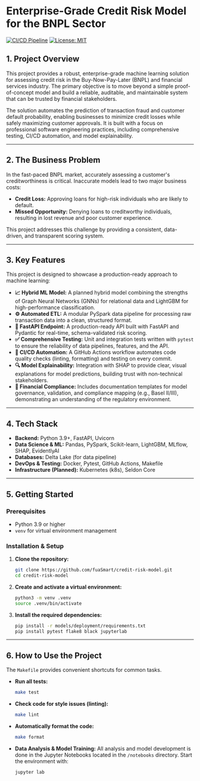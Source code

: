 # Enterprise-Grade Credit Risk Model for the BNPL Sector

[![CI/CD Pipeline](https://github.com/fuaSmart/credit-risk-model/actions/workflows/ci_cd.yaml/badge.svg)](https://github.com/[your-username]/credit-risk-model/actions)
[![License: MIT](https://img.shields.io/badge/License-MIT-yellow.svg)](https://opensource.org/licenses/MIT)

## 1. Project Overview

This project provides a robust, enterprise-grade machine learning solution for assessing credit risk in the Buy-Now-Pay-Later (BNPL) and financial services industry. The primary objective is to move beyond a simple proof-of-concept model and build a reliable, auditable, and maintainable system that can be trusted by financial stakeholders.

The solution automates the prediction of transaction fraud and customer default probability, enabling businesses to minimize credit losses while safely maximizing customer approvals. It is built with a focus on professional software engineering practices, including comprehensive testing, CI/CD automation, and model explainability.

---

## 2. The Business Problem

In the fast-paced BNPL market, accurately assessing a customer's creditworthiness is critical. Inaccurate models lead to two major business costs:

- **Credit Loss:** Approving loans for high-risk individuals who are likely to default.
- **Missed Opportunity:** Denying loans to creditworthy individuals, resulting in lost revenue and poor customer experience.

This project addresses this challenge by providing a consistent, data-driven, and transparent scoring system.

---

## 3. Key Features

This project is designed to showcase a production-ready approach to machine learning:

- **📈 Hybrid ML Model:** A planned hybrid model combining the strengths of Graph Neural Networks (GNNs) for relational data and LightGBM for high-performance classification.
- **⚙️ Automated ETL:** A modular PySpark data pipeline for processing raw transaction data into a clean, structured format.
- **🚀 FastAPI Endpoint:** A production-ready API built with FastAPI and Pydantic for real-time, schema-validated risk scoring.
- **✅ Comprehensive Testing:** Unit and integration tests written with `pytest` to ensure the reliability of data pipelines, features, and the API.
- **🤖 CI/CD Automation:** A GitHub Actions workflow automates code quality checks (linting, formatting) and testing on every commit.
- **🔍 Model Explainability:** Integration with SHAP to provide clear, visual explanations for model predictions, building trust with non-technical stakeholders.
- **🏦 Financial Compliance:** Includes documentation templates for model governance, validation, and compliance mapping (e.g., Basel II/III), demonstrating an understanding of the regulatory environment.

---

## 4. Tech Stack

- **Backend:** Python 3.9+, FastAPI, Uvicorn
- **Data Science & ML:** Pandas, PySpark, Scikit-learn, LightGBM, MLflow, SHAP, EvidentlyAI
- **Databases:** Delta Lake (for data pipeline)
- **DevOps & Testing:** Docker, Pytest, GitHub Actions, Makefile
- **Infrastructure (Planned):** Kubernetes (k8s), Seldon Core

---

## 5. Getting Started

### Prerequisites

- Python 3.9 or higher
- `venv` for virtual environment management

### Installation & Setup

1.  **Clone the repository:**

    ```bash
    git clone https://github.com/fuaSmart/credit-risk-model.git
    cd credit-risk-model
    ```

2.  **Create and activate a virtual environment:**

    ```bash
    python3 -m venv .venv
    source .venv/bin/activate
    ```

3.  **Install the required dependencies:**
    ```bash
    pip install -r models/deployment/requirements.txt
    pip install pytest flake8 black jupyterlab
    ```

---

## 6. How to Use the Project

The `Makefile` provides convenient shortcuts for common tasks.

- **Run all tests:**

  ```bash
  make test
  ```

- **Check code for style issues (linting):**

  ```bash
  make lint
  ```

- **Automatically format the code:**

  ```bash
  make format
  ```

- **Data Analysis & Model Training:**
  All analysis and model development is done in the Jupyter Notebooks located in the `/notebooks` directory. Start the environment with:
  ```bash
  jupyter lab
  ```
